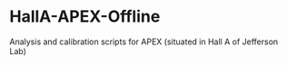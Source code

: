 # HallA-APEX-Offline
Analysis and calibration scripts for APEX (situated in Hall A of Jefferson Lab)
